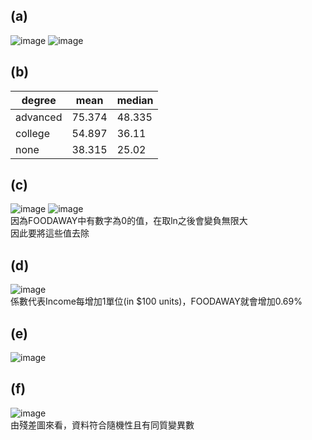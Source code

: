 ## (a)

![image](https://github.com/user-attachments/assets/7e1cd1b9-a716-4c5c-a5ad-ec810d7ac215)
![image](https://github.com/user-attachments/assets/0f63db1f-af39-48f0-b09f-c30dff176648)

## (b)

| degree  |  mean   |      median      |    
|-----|-----|-------------|  
| advanced   | 75.374   |      48.335      |      
| college   | 54.897   |      36.11      |   
|  none   |  38.315   |      25.02       |

## (c)

![image](https://github.com/user-attachments/assets/150c9546-abc6-4a26-a653-5b5c6a15cf2e)
![image](https://github.com/user-attachments/assets/c3da60ad-1aa5-451d-a42b-088e1cef28dc)  
因為FOODAWAY中有數字為0的值，在取ln之後會變負無限大  
因此要將這些值去除

## (d)

![image](https://github.com/user-attachments/assets/ff85d249-580d-488d-8730-c4b587e6e8b2)  
係數代表Income每增加1單位(in $100 units)，FOODAWAY就會增加0.69%  

## (e)

![image](https://github.com/user-attachments/assets/20918cc5-59a8-44cd-a70c-3b976f115f64)

## (f)

![image](https://github.com/user-attachments/assets/13e525bb-b1f1-4f49-bc7c-08bce3acf8df)  
由殘差圖來看，資料符合隨機性且有同質變異數


